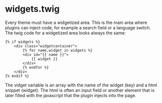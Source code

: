 # widgets.twig

Every theme must have a widgetized area. This is the main area where plugins can inject code, for example a search field or a language switch. The twig code for a widgetized area looks always the same:

```twig
{% if widgets %}
	<div class="widgetcontainer">
		{% for name,widget in widgets %}
		<div id="{{ name }}">
			{{ widget }}
		</div>
		{% endfor %}
	</div>
{% endif %}
```

The vidget variable is an array with the name of the widget (key) and a html snippet (widget). The html is often an input field or another element that is later filled with the javascript that the plugin injects into the page.

